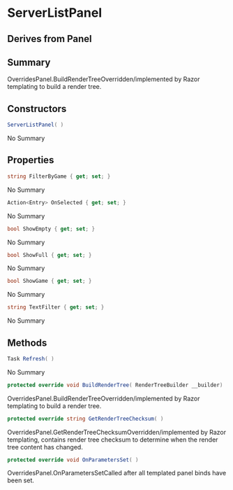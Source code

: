 # ServerListPanel

## Derives from Panel

## Summary

OverridesPanel.BuildRenderTreeOverridden/implemented by Razor templating to build a render tree.
## Constructors

```c#
ServerListPanel( ) 
```
No Summary
## Properties

```c#
string FilterByGame { get; set; } 
```
No Summary
```c#
Action<Entry> OnSelected { get; set; } 
```
No Summary
```c#
bool ShowEmpty { get; set; } 
```
No Summary
```c#
bool ShowFull { get; set; } 
```
No Summary
```c#
bool ShowGame { get; set; } 
```
No Summary
```c#
string TextFilter { get; set; } 
```
No Summary
## Methods

```c#
Task Refresh( ) 
```
No Summary
```c#
protected override void BuildRenderTree( RenderTreeBuilder __builder) 
```
OverridesPanel.BuildRenderTreeOverridden/implemented by Razor templating to build a render tree.
```c#
protected override string GetRenderTreeChecksum( ) 
```
OverridesPanel.GetRenderTreeChecksumOverridden/implemented by Razor templating, contains render tree checksum to determine when the render tree content has changed.
```c#
protected override void OnParametersSet( ) 
```
OverridesPanel.OnParametersSetCalled after all templated panel binds have been set.
